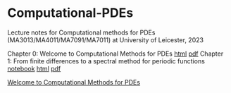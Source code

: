 # Computational-PDEs

Lecture notes for Computational methods for PDEs (MA3013/MA4011/MA7091/MA7011) at University of Leicester, 2023

Chapter 0: Welcome to Computational Methods for PDEs [html](output\Chapter0.html) [pdf](output\Chapter0.pdf) 
Chapter 1: From finite differences to a spectral method for periodic functions [notebook](LectureNotes\Chapter1.ipynb) [html](output\Chapter1.html) [pdf](output\Chapter1.pdf) 

 [Welcome to Computational Methods for PDEs](https://nbviewer.org/github/MarcoFasondini/Computational-PDEs/blob/main/LectureNotes/Welcome_Computational_PDEs.ipynb)